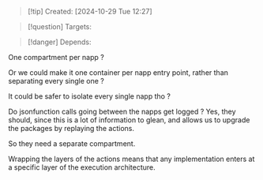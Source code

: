 
>[!tip] Created: [2024-10-29 Tue 12:27]

>[!question] Targets: 

>[!danger] Depends: 

One compartment per napp ?

Or we could make it one container per napp entry point, rather than separating every single one ?

It could be safer to isolate every single napp tho ?

Do jsonfunction calls going between the napps get logged ?
Yes, they should, since this is a lot of information to glean, and allows us to upgrade the packages by replaying the actions.

So they need a separate compartment.

Wrapping the layers of the actions means that any implementation enters at a specific layer of the execution architecture.